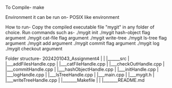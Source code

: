 To Compile- make

Environment it can be run on- POSIX like environment

How to run- Copy the compiled executable file "mygit" in any folder of choice. Run commands such as-
./mygit init
./mygit hash-object flag argument
./mygit cat-file flag argument
./mygit write-tree
./mygit ls-tree flag argument
./mygit add argument
./mygit commit flag argument
./mygit log
./mygit checkout argument

Folder structure-
	2024201043_Assignment4
	        |
	        |
	        |______src
	        |	|___addFilesHandle.cpp
	        |	|___catFileHandle.cpp
	        |	|___checkOutHandle.cpp
	        |	|___commitHandle.cpp
	        |	|___hashObjectHandle.cpp
	        |	|___initHandle.cpp
	        |	|___logHandle.cpp
	        |	|___lsTreeHandle.cpp
	        |	|___main.cpp
	        |	|___mygit.h
	        |	|___writeTreeHandle.cpp
	        |
	        |_______Makefile
	        |
	        |
	        |_______README.md
